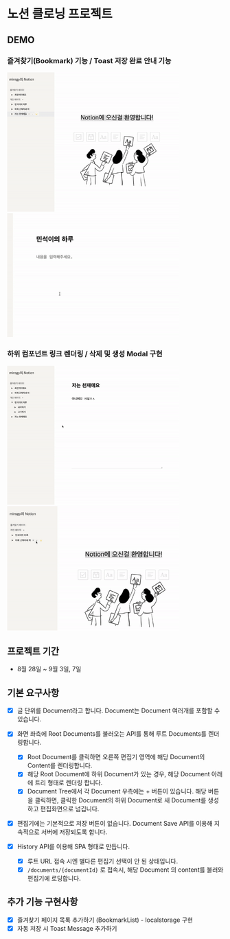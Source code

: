 # 노션 클로닝 프로젝트

## DEMO

### 즐겨찾기(Bookmark) 기능 / Toast 저장 완료 안내 기능

<span><img src="./DEMO/bookmark.gif" style="width:400px;"/></span>
<span><img src="./DEMO/toast.gif" style="width:400px;"/></span>

### 하위 컴포넌트 링크 렌더링 / 삭제 및 생성 Modal 구현

<span><img src="./DEMO/lowDocument.gif" style="width:400px;"/></span>
<span><img src="./DEMO/createRemove.gif" style="width:400px;"/></span>

## 프로젝트 기간

- 8월 28일 ~ 9월 3일, 7일

## 기본 요구사항

- [x] 글 단위를 Document라고 합니다. Document는 Document 여러개를 포함할 수 있습니다.

- [x] 화면 좌측에 Root Documents를 불러오는 API를 통해 루트 Documents를 렌더링합니다.

  - [x] Root Document를 클릭하면 오른쪽 편집기 영역에 해당 Document의 Content를 렌더링합니다.
  - [x] 해당 Root Document에 하위 Document가 있는 경우, 해당 Document 아래에 트리 형태로 렌더링 합니다.
  - [x] Document Tree에서 각 Document 우측에는 + 버튼이 있습니다. 해당 버튼을 클릭하면, 클릭한 Document의 하위 Document로 새 Document를 생성하고 편집화면으로 넘깁니다.

- [x] 편집기에는 기본적으로 저장 버튼이 없습니다. Document Save API를 이용해 지속적으로 서버에 저장되도록 합니다.

- [x] History API를 이용해 SPA 형태로 만듭니다.
  - [x] 루트 URL 접속 시엔 별다른 편집기 선택이 안 된 상태입니다.
  - [x] `/documents/{documentId}` 로 접속시, 해당 Document 의 content를 불러와 편집기에 로딩합니다.

## 추가 기능 구현사항

- [x] 즐겨찾기 페이지 목록 추가하기 (BookmarkList) - localstorage 구현
- [x] 자동 저장 시 Toast Message 추가하기
